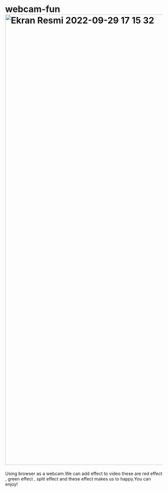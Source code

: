 # webcam-fun<img width="1440" alt="Ekran Resmi 2022-09-29 17 15 32" src="https://user-images.githubusercontent.com/83887666/193056191-02f307b9-829e-4392-a955-4ff1fb276e7f.png">

Using browser as a webcam.We can add effect to video these are red effect , green effect , split effect and these effect makes us to happy.You can enjoy!
